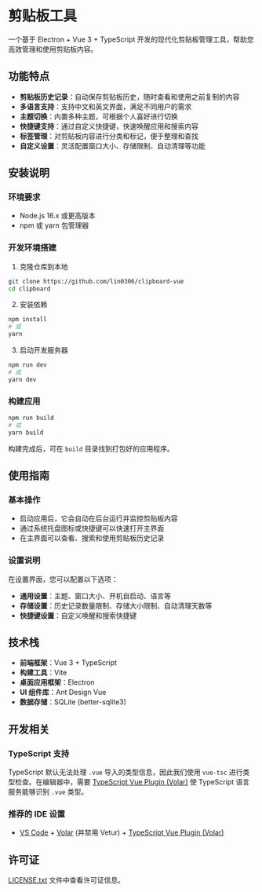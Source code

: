 # 剪贴板工具

一个基于 Electron + Vue 3 + TypeScript 开发的现代化剪贴板管理工具，帮助您高效管理和使用剪贴板内容。

## 功能特点

- **剪贴板历史记录**：自动保存剪贴板历史，随时查看和使用之前复制的内容
- **多语言支持**：支持中文和英文界面，满足不同用户的需求
- **主题切换**：内置多种主题，可根据个人喜好进行切换
- **快捷键支持**：通过自定义快捷键，快速唤醒应用和搜索内容
- **标签管理**：对剪贴板内容进行分类和标记，便于整理和查找
- **自定义设置**：灵活配置窗口大小、存储限制、自动清理等功能

## 安装说明

### 环境要求

- Node.js 16.x 或更高版本
- npm 或 yarn 包管理器

### 开发环境搭建

1. 克隆仓库到本地

```bash
git clone https://github.com/lin0306/clipboard-vue
cd clipboard
```

2. 安装依赖

```bash
npm install
# 或
yarn
```

3. 启动开发服务器

```bash
npm run dev
# 或
yarn dev
```

### 构建应用

```bash
npm run build
# 或
yarn build
```

构建完成后，可在 `build` 目录找到打包好的应用程序。

## 使用指南

### 基本操作

- 启动应用后，它会自动在后台运行并监控剪贴板内容
- 通过系统托盘图标或快捷键可以快速打开主界面
- 在主界面可以查看、搜索和使用剪贴板历史记录

### 设置说明

在设置界面，您可以配置以下选项：

- **通用设置**：主题、窗口大小、开机自启动、语言等
- **存储设置**：历史记录数量限制、存储大小限制、自动清理天数等
- **快捷键设置**：自定义唤醒和搜索快捷键

## 技术栈

- **前端框架**：Vue 3 + TypeScript
- **构建工具**：Vite
- **桌面应用框架**：Electron
- **UI 组件库**：Ant Design Vue
- **数据存储**：SQLite (better-sqlite3)

## 开发相关

### TypeScript 支持

TypeScript 默认无法处理 `.vue` 导入的类型信息，因此我们使用 `vue-tsc` 进行类型检查。在编辑器中，需要 [TypeScript Vue Plugin (Volar)](https://marketplace.visualstudio.com/items?itemName=Vue.vscode-typescript-vue-plugin) 使 TypeScript 语言服务能够识别 `.vue` 类型。

### 推荐的 IDE 设置

- [VS Code](https://code.visualstudio.com/) + [Volar](https://marketplace.visualstudio.com/items?itemName=Vue.volar) (并禁用 Vetur) + [TypeScript Vue Plugin (Volar)](https://marketplace.visualstudio.com/items?itemName=Vue.vscode-typescript-vue-plugin)

## 许可证

[LICENSE.txt](./LICENSE.txt) 文件中查看许可证信息。
